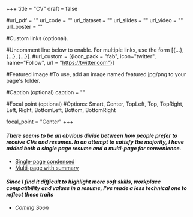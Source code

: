 +++
title = "CV"
draft = false


#url_pdf = "" url_code = "" url_dataset = "" url_slides = "" url_video = "" url_poster = ""


#Custom links (optional).

#Uncomment line below to enable. For multiple links, use the form [{...}, {...}, {...}].
#url_custom = [{icon_pack = "fab", icon="twitter", name="Follow", url = "https://twitter.com"}]

#Featured image
#To use, add an image named featured.jpg/png to your page's folder.


#Caption (optional)
caption = ""

#Focal point (optional)
#Options: Smart, Center, TopLeft, Top, TopRight, Left, Right, BottomLeft, Bottom, BottomRight

focal_point = "Center"
+++

#### _There seems to be an obvious divide between how people prefer to receive CVs and resumes. In an attempt to satisfy the majority, I have added both a single page resume and a multi-page for convenience._ 

* [Single-page condensed](https://drive.google.com/file/d/1xeezy948RPHx5F5qh2LnrABmxCB6RoN2/view?usp=sharing)
* [Multi-page with summary](https://drive.google.com/file/d/1Scac8FRQlU-loaPn-EroiY6qepgeGvb9/view?usp=sharing)

#### _Since I find it difficult to highlight more soft skills, workplace compatibility and values in a resume, I've made a less technical one to reflect these traits_

* _Coming Soon_




